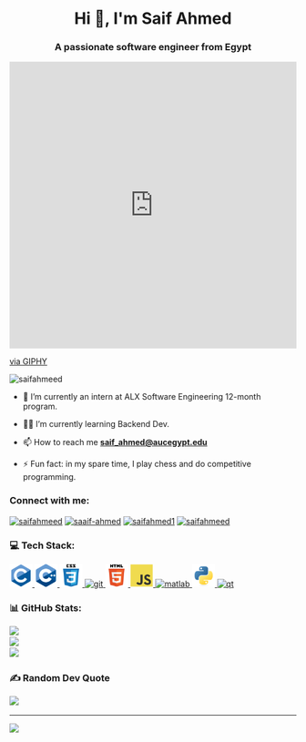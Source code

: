 <h1 align="center">Hi 👋, I'm Saif Ahmed</h1>
<h3 align="center">A passionate software engineer from Egypt</h3>
<div style="width:100%;height:0;padding-bottom:100%;position:relative;"><iframe src="https://giphy.com/embed/zhYSVCirREeIZtONCI" width="100%" height="100%" style="position:absolute" frameBorder="0" class="giphy-embed" allowFullScreen></iframe></div><p><a href="https://giphy.com/stickers/thebuzzingstudio-code-tbs-thebuzzing-zhYSVCirREeIZtONCI">via GIPHY</a></p>
<p align="left"> <img src="https://komarev.com/ghpvc/?username=saifahmeed&label=Profile%20views&color=d99600&style=for-the-badge" alt="saifahmeed" /> </p>

- 🔭 I’m currently an intern at ALX Software Engineering 12-month program.

- 👨‍💻 I’m currently learning Backend Dev.

- 📫 How to reach me **saif_ahmed@aucegypt.edu**

- ⚡ Fun fact: in my spare time, I play chess and do competitive programming.

<h3 align="left">Connect with me:</h3>
<p align="left">
<a href="https://dev.to/saifahmeed" target="blank"><img align="center" src="https://raw.githubusercontent.com/rahuldkjain/github-profile-readme-generator/master/src/images/icons/Social/devto.svg" alt="saifahmeed" height="30" width="40" /></a>
<a href="https://linkedin.com/in/saaif-ahmed" target="blank"><img align="center" src="https://raw.githubusercontent.com/rahuldkjain/github-profile-readme-generator/master/src/images/icons/Social/linked-in-alt.svg" alt="saaif-ahmed" height="30" width="40" /></a>
<a href="https://codeforces.com/profile/saifahmed1" target="blank"><img align="center" src="https://raw.githubusercontent.com/rahuldkjain/github-profile-readme-generator/master/src/images/icons/Social/codeforces.svg" alt="saifahmed1" height="30" width="40" /></a>
<a href="https://www.leetcode.com/saifahmeed" target="blank"><img align="center" src="https://raw.githubusercontent.com/rahuldkjain/github-profile-readme-generator/master/src/images/icons/Social/leet-code.svg" alt="saifahmeed" height="30" width="40" /></a>
</p>

<h3 align="left"> 💻 Tech Stack:</h3>
<p align="left"> <a href="https://www.cprogramming.com/" target="_blank" rel="noreferrer"> <img src="https://raw.githubusercontent.com/devicons/devicon/master/icons/c/c-original.svg" alt="c" width="40" height="40"/> </a> <a href="https://www.w3schools.com/cpp/" target="_blank" rel="noreferrer"> <img src="https://raw.githubusercontent.com/devicons/devicon/master/icons/cplusplus/cplusplus-original.svg" alt="cplusplus" width="40" height="40"/> </a> <a href="https://www.w3schools.com/css/" target="_blank" rel="noreferrer"> <img src="https://raw.githubusercontent.com/devicons/devicon/master/icons/css3/css3-original-wordmark.svg" alt="css3" width="40" height="40"/> </a> <a href="https://git-scm.com/" target="_blank" rel="noreferrer"> <img src="https://www.vectorlogo.zone/logos/git-scm/git-scm-icon.svg" alt="git" width="40" height="40"/> </a> <a href="https://www.w3.org/html/" target="_blank" rel="noreferrer"> <img src="https://raw.githubusercontent.com/devicons/devicon/master/icons/html5/html5-original-wordmark.svg" alt="html5" width="40" height="40"/> </a> <a href="https://developer.mozilla.org/en-US/docs/Web/JavaScript" target="_blank" rel="noreferrer"> <img src="https://raw.githubusercontent.com/devicons/devicon/master/icons/javascript/javascript-original.svg" alt="javascript" width="40" height="40"/> </a> <a href="https://www.mathworks.com/" target="_blank" rel="noreferrer"> <img src="https://upload.wikimedia.org/wikipedia/commons/2/21/Matlab_Logo.png" alt="matlab" width="40" height="40"/> </a> <a href="https://www.python.org" target="_blank" rel="noreferrer"> <img src="https://raw.githubusercontent.com/devicons/devicon/master/icons/python/python-original.svg" alt="python" width="40" height="40"/> </a> <a href="https://www.qt.io/" target="_blank" rel="noreferrer"> <img src="https://upload.wikimedia.org/wikipedia/commons/0/0b/Qt_logo_2016.svg" alt="qt" width="40" height="40"/> </a> </p>

### 📊 GitHub Stats:
![](https://github-readme-stats.vercel.app/api?username=Saifahmeed&theme=vision-friendly-dark&hide_border=true&include_all_commits=true&count_private=true)<br/>
![](https://github-readme-streak-stats.herokuapp.com/?user=Saifahmeed&theme=vision-friendly-dark&hide_border=true)<br/>
![](https://github-readme-stats.vercel.app/api/top-langs/?username=Saifahmeed&theme=vision-friendly-dark&hide_border=true&include_all_commits=true&count_private=true&layout=compact)

### ✍️ Random Dev Quote
![](https://quotes-github-readme.vercel.app/api?type=horizontal&theme=radical)

---
[![](https://visitcount.itsvg.in/api?id=Saifahmeed&icon=5&color=2)](https://visitcount.itsvg.in)
